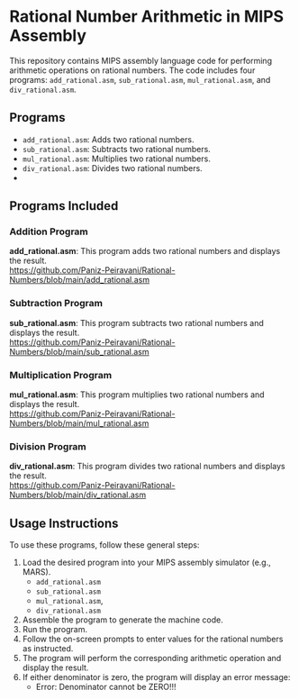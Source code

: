 # Rational Number Arithmetic in MIPS Assembly

This repository contains MIPS assembly language code for performing arithmetic operations on rational numbers. The code includes four programs: `add_rational.asm`, `sub_rational.asm`, `mul_rational.asm`, and `div_rational.asm`.

## Programs

- `add_rational.asm`: Adds two rational numbers.
- `sub_rational.asm`: Subtracts two rational numbers.
- `mul_rational.asm`: Multiplies two rational numbers.
- `div_rational.asm`: Divides two rational numbers.
- 
## Programs Included

### Addition Program

**add_rational.asm**: This program adds two rational numbers and displays the result. <br />
https://github.com/Paniz-Peiravani/Rational-Numbers/blob/main/add_rational.asm

### Subtraction Program

**sub_rational.asm**: This program subtracts two rational numbers and displays the result. <br />
https://github.com/Paniz-Peiravani/Rational-Numbers/blob/main/sub_rational.asm

### Multiplication Program

**mul_rational.asm**: This program multiplies two rational numbers and displays the result. <br />
https://github.com/Paniz-Peiravani/Rational-Numbers/blob/main/mul_rational.asm

### Division Program

**div_rational.asm**: This program divides two rational numbers and displays the result. <br />
https://github.com/Paniz-Peiravani/Rational-Numbers/blob/main/div_rational.asm

## Usage Instructions

To use these programs, follow these general steps:

1. Load the desired program into your MIPS assembly simulator (e.g., MARS).
   - `add_rational.asm`
   - `sub_rational.asm`
   - `mul_rational.asm`, 
   - `div_rational.asm` 
3. Assemble the program to generate the machine code.
4. Run the program.
5. Follow the on-screen prompts to enter values for the rational numbers as instructed.
6. The program will perform the corresponding arithmetic operation and display the result.
7. If either denominator is zero, the program will display an error message:
   - Error: Denominator cannot be ZERO!!!
